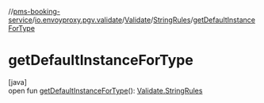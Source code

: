 //[pms-booking-service](../../../../index.md)/[io.envoyproxy.pgv.validate](../../index.md)/[Validate](../index.md)/[StringRules](index.md)/[getDefaultInstanceForType](get-default-instance-for-type.md)

# getDefaultInstanceForType

[java]\
open fun [getDefaultInstanceForType](get-default-instance-for-type.md)(): [Validate.StringRules](index.md)